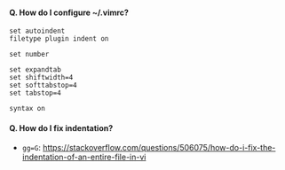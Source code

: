 #### Q. How do I configure ~/.vimrc?
```
set autoindent
filetype plugin indent on

set number

set expandtab
set shiftwidth=4
set softtabstop=4
set tabstop=4
 
syntax on
```

#### Q. How do I fix indentation?
- `gg=G`: https://stackoverflow.com/questions/506075/how-do-i-fix-the-indentation-of-an-entire-file-in-vi
